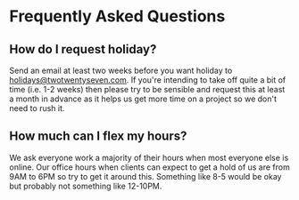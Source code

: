 # Frequently Asked Questions

## How do I request holiday?

Send an email at least two weeks before you want holiday to holidays@twotwentyseven.com. If you're intending to take off quite a bit of time (i.e. 1-2 weeks) then please try to be sensible and request this at least a month in advance as it helps us get more time on a project so we don't need to rush it. 

## How much can I flex my hours?

We ask everyone work a majority of their hours when most everyone else is online. Our office hours when clients can expect to get a hold of us are from 9AM to 6PM so try to get it around this. Something like 8-5 would be okay but probably not something like 12-10PM. 

